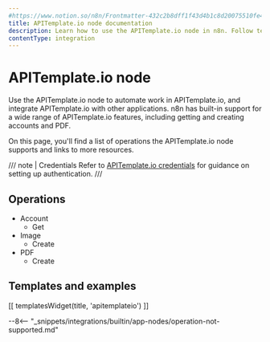 ```yaml
---
#https://www.notion.so/n8n/Frontmatter-432c2b8dff1f43d4b1c8d20075510fe4
title: APITemplate.io node documentation
description: Learn how to use the APITemplate.io node in n8n. Follow technical documentation to integrate APITemplate.io node into your workflows.
contentType: integration
---
```


# APITemplate.io node

Use the APITemplate.io node to automate work in APITemplate.io, and integrate APITemplate.io with other applications. n8n has built-in support for a wide range of APITemplate.io features, including getting and creating accounts and PDF.

On this page, you'll find a list of operations the APITemplate.io node supports and links to more resources.

/// note | Credentials
Refer to [APITemplate.io credentials](/integrations/builtin/credentials/apitemplateio/) for guidance on setting up authentication. 
///

## Operations

* Account
  * Get
* Image
  * Create
* PDF
  * Create

## Templates and examples

<!-- see https://www.notion.so/n8n/Pull-in-templates-for-the-integrations-pages-37c716837b804d30a33b47475f6e3780 -->
[[ templatesWidget(title, 'apitemplateio') ]]

--8<-- "_snippets/integrations/builtin/app-nodes/operation-not-supported.md"

